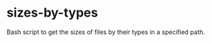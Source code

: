 sizes-by-types
==============

Bash script to get the sizes of files by their types in a specified path.
